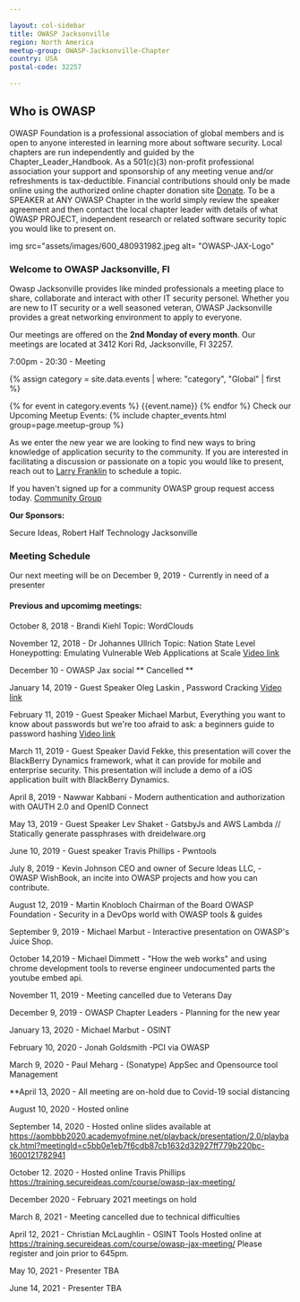 ```yaml
---

layout: col-sidebar
title: OWASP Jacksonville
region: North America
meetup-group: OWASP-Jacksonville-Chapter
country: USA
postal-code: 32257

---
```


## **Who is OWASP**

OWASP Foundation is a professional association of global members and is open to anyone interested in learning more about software security.  Local chapters are run independently and guided by the Chapter_Leader_Handbook.  As a 501(c)(3) non-profit professional association your support and sponsorship of any meeting venue and/or refreshments is tax-deductible.  Financial contributions should only be made online using the authorized online chapter donation site [Donate](https://owasp.org).  To be a SPEAKER at ANY OWASP Chapter in the world simply review the speaker agreement and then contact the local chapter leader with details of what OWASP PROJECT, independent research or related software security topic you would like to present on.

<td> img src="assets/images/600_480931982.jpeg alt= "OWASP-JAX-Logo" </>
 </td>

### **Welcome to OWASP Jacksonville, Fl**

Owasp Jacksonville provides like minded professionals a meeting place to share, collaborate and interact with other IT security personel.  Whether you are new to IT security or a well seasoned veteran, OWASP Jacksonville provides a great networking environment to apply to everyone. 

Our meetings are offered on the **2nd Monday of every month**. Our meetings are located at 3412 Kori Rd, Jacksonville, Fl 32257.

<a class='timeclass'>7:00pm - 20:30 - Meeting</a>

{% assign category = site.data.events | where: "category", "Global" | first %}

{% for event in category.events %}
{{event.name}}
{% endfor %}
Check our Upcoming Meetup Events:
{% include chapter_events.html group=page.meetup-group %}

<script type='text/javascript'> $(function(){ $(".timeclass").hover(function() { utc_str = $(this).text(); ndx = utc_str.indexOf(':'); st_hour_str = utc_str.substring(0, ndx); st_min_str = utc_str.substring(ndx + 1, ndx + 3); utc_dt = luxon.DateTime.utc(2020, 06, 06, parseInt(st_hour_str), parseInt(st_min_str), 0); start_dt = utc_dt.setZone(luxon.DateTime.local().zoneName); ndx = utc_str.lastIndexOf(':'); end_hour_str = utc_str.substring(ndx - 2, ndx - 1); end_min_str = utc_str.substring(ndx + 1, ndx + 3); utc_dt = luxon.DateTime.utc(2020, 06, 06, parseInt(end_hour_str), parseInt(end_min_str), 0); end_dt = utc_dt.setZone(luxon.DateTime.local().zoneName); popstr = start_dt.toLocaleString(luxon.DateTime.TIME_WITH_SECONDS) + ' to ' + end_dt.toLocaleString(luxon.DateTime.TIME_WITH_SHORT_OFFSET); $(this).prop('title', popstr); }); }); </script>

As we enter the new year we are looking to find new ways to bring knowledge of application security to the community.  If you are interested in facilitating a discussion or passionate on a topic you would like to present, reach out to [Larry Franklin](mailto:larry.franklin@owasp.org) to schedule a topic.

If you haven't signed up for a community OWASP group request access today.  [Community Group](https://groups.google.com/a/owasp.org/forum/#!forum/jacksonville-chapter)



**Our Sponsors:**

 Secure Ideas, Robert Half Technology Jacksonville




### Meeting Schedule

Our next meeting will be on December 9, 2019 - Currently in need of a presenter




#### Previous and upcomimg meetings:

October 8, 2018 - Brandi Kiehl Topic: WordClouds

November 12, 2018 - Dr Johannes Ullrich Topic: Nation State Level Honeypotting: Emulating Vulnerable Web Applications at Scale [Video link](https://youtu.be/2anqrtfJ1nA)

December 10 - OWASP Jax social ** Cancelled **

January 14, 2019 - Guest Speaker Oleg Laskin , Password Cracking [Video link](https://www.youtube.com/watch?v=Sz2IayEfuBg&t=741s)

February 11, 2019 - Guest Speaker Michael Marbut, Everything you want to know about passwords but we're too afraid to ask: a beginners guide to password hashing [Video link](https://youtu.be/prhE150EiI4)

March 11, 2019 - Guest Speaker David Fekke, this presentation will cover the BlackBerry Dynamics framework, what it can provide for mobile and enterprise security. This presentation will include a demo of a iOS application built with BlackBerry Dynamics. 

April 8, 2019 - Nawwar Kabbani - Modern authentication and authorization with OAUTH 2.0 and OpenID Connect

May 13, 2019 - Guest Speaker Lev Shaket - GatsbyJs and AWS Lambda // Statically generate passphrases with dreidelware.org

June 10, 2019 - Guest speaker Travis Phillips - Pwntools

July 8, 2019 - Kevin Johnson CEO and owner of Secure Ideas LLC, - OWASP WishBook, an incite into OWASP projects and how you can contribute.

August 12, 2019 - Martin Knobloch Chairman of the Board OWASP Foundation - Security in a DevOps world with OWASP tools & guides

September 9, 2019 - Michael Marbut - Interactive presentation on OWASP's Juice Shop.

October 14,2019 - Michael Dimmett - "How the web works" and using chrome development tools to reverse engineer undocumented parts the youtube embed api. 

November 11, 2019 - Meeting cancelled due to Veterans Day

December 9, 2019 - OWASP Chapter Leaders - Planning for the new year

January 13, 2020 - Michael Marbut - OSINT

February 10, 2020 - Jonah Goldsmith -PCI via OWASP 

March 9, 2020 - Paul Meharg - (Sonatype) AppSec and Opensource tool Management 

**April 13, 2020 - All meeting are on-hold due to Covid-19 social distancing 

August 10, 2020 - Hosted online

September 14, 2020 - Hosted online slides available at https://aombbb2020.academyofmine.net/playback/presentation/2.0/playback.html?meetingId=c5bb0e1eb7f6cdb87cb1632d32927ff779b220bc-1600121782941

October 12. 2020 - Hosted online Travis Phillips https://training.secureideas.com/course/owasp-jax-meeting/

December 2020 - February 2021 meetings on hold

March 8, 2021 - Meeting cancelled due to technical difficulties

April 12, 2021 - Christian McLaughlin - OSINT Tools Hosted online at https://training.secureideas.com/course/owasp-jax-meeting/  Please register and join prior to 645pm. 

May 10, 2021 - Presenter TBA 

June 14, 2021 - Presenter TBA



